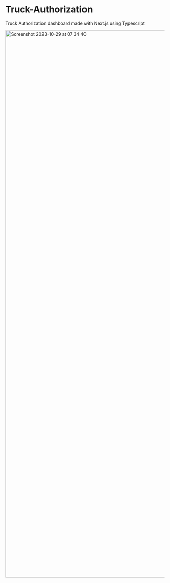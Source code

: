 # Truck-Authorization
 Truck Authorization dashboard made with Next.js using Typescript

<img width="1724" alt="Screenshot 2023-10-29 at 07 34 40" src="https://github.com/karmelp/Car-Rental/assets/101389533/304f2352-d809-4fae-9bbc-cc652050b2c5">

